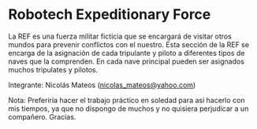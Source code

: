 # Robotech Expeditionary Force

La REF es una fuerza militar ficticia que se encargará de visitar otros mundos para prevenir conflictos con el nuestro.
Esta sección de la REF se encarga de la asignación de cada tripulante y piloto a diferentes tipos de naves que la comprenden. En cada nave principal pueden ser asignados muchos tripulates y pilotos.

Integrante: Nicolás Mateos (nicolas_mateos@yahoo.com)

Nota: Preferiría hacer el trabajo práctico en soledad para así hacerlo con mis tiempos, ya que no dispongo de muchos y no quisiera perjudicar a un compañero. Gracias.
